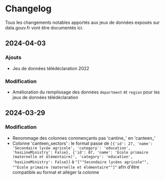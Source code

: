 # Changelog

Tous les changements notables apportés aux jeux de données exposés sur data.gouv.fr vont être documentés ici.

## 2024-04-03

### Ajouts
* Jeu de données télédéclaration 2022

### Modification
* Amélioration du remplissage des données `department` et `region` pour les jeux de données télédéclaration

## 2024-03-29

### Modification

* Renommage des colonnes commençants pas 'cantine_' en 'canteen_'
* Colonne 'canteen_sectors' : le format passe de `[{'id': 27, 'name': 'Secondaire lycée agricole', 'category': 'education', 'hasLineMinistry': False}, {'id': 87, 'name': 'Ecole primaire (maternelle et élémentaire)', 'category': 'education', 'hasLineMinistry': False}]` à `"[""Secondaire lycées agricole"", ""Ecole primaire (maternelle et élémentaire""]"` afin d'être compatible au format et alléger la colonne
